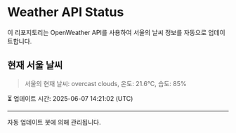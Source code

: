 
# Weather API Status

이 리포지토리는 OpenWeather API를 사용하여 서울의 날씨 정보를 자동으로 업데이트합니다.

## 현재 서울 날씨
> 서울의 현재 날씨: overcast clouds, 온도: 21.6°C, 습도: 85%

⏳ 업데이트 시간: 2025-06-07 14:21:02 (UTC)

---
자동 업데이트 봇에 의해 관리됩니다.
